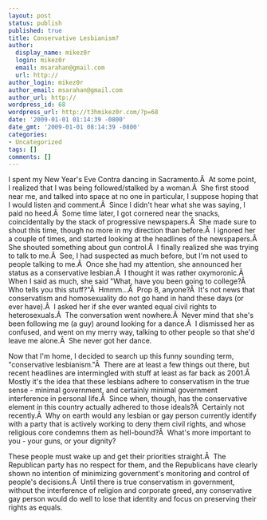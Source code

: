 ```yaml
---
layout: post
status: publish
published: true
title: Conservative Lesbianism?
author:
  display_name: mikez0r
  login: mikez0r
  email: msarahan@gmail.com
  url: http://
author_login: mikez0r
author_email: msarahan@gmail.com
author_url: http://
wordpress_id: 68
wordpress_url: http://t3hmikez0r.com/?p=68
date: '2009-01-01 01:14:39 -0800'
date_gmt: '2009-01-01 08:14:39 -0800'
categories:
- Uncategorized
tags: []
comments: []
---
```

<p>I spent my New Year's Eve Contra dancing in Sacramento.Â  At some point, I realized that I was being followed/stalked by a woman.Â  She first stood near me, and talked into space at no one in particular, I suppose hoping that I would listen and comment.Â  Since I didn't hear what she was saying, I paid no heed.Â  Some time later, I got cornered near the snacks, coincidentally by the stack of progressive newspapers.Â  She made sure to shout this time, though no more in my direction than before.Â  I ignored her a couple of times, and started looking at the headlines of the newspapers.Â  She shouted something about gun control.Â  I finally realized she was trying to talk to me.Â  See, I had suspected as much before, but I'm not used to people talking to me.Â  Once she had my attention, she announced her status as a conservative lesbian.Â  I thought it was rather oxymoronic.Â  When I said as much, she said "What, have you been going to college?Â  Who tells you this stuff?"Â  Hmmm...Â  Prop 8, anyone?Â  It's not news that conservatism and homosexuality do not go hand in hand these days (or ever have).Â  I asked her if she ever wanted equal civil rights to heterosexuals.Â  The conversation went nowhere.Â  Never mind that she's been following me (a guy) around looking for a dance.Â  I dismissed her as confused, and went on my merry way, talking to other people so that she'd leave me alone.Â  She never got her dance.</p>
<p>Now that I'm home, I decided to search up this funny sounding term, "conservative lesbianism."Â  There are at least a few things out there, but recent headlines are intermingled with stuff at least as far back as 2001.Â  Mostly it's the idea that these lesbians adhere to conservatism in the true sense - minimal government, and certainly minimal government interference in personal life.Â  Since when, though, has the conservative element in this country actually adhered to those ideals?Â  Certainly not recently.Â  Why on earth would any lesbian or gay person currently identify with a party that is actively working to deny them civil rights, and whose religious core condemns them as hell-bound?Â  What's more important to you - your guns, or your dignity?</p>
<p>These people must wake up and get their priorities straight.Â  The Republican party has no respect for them, and the Republicans have clearly shown no intention of minimizing government's monitoring and control of people's decisions.Â  Until there is true conservatism in government, without the interference of religion and corporate greed, any conservative gay person would do well to lose that identity and focus on preserving their rights as equals.</p>
